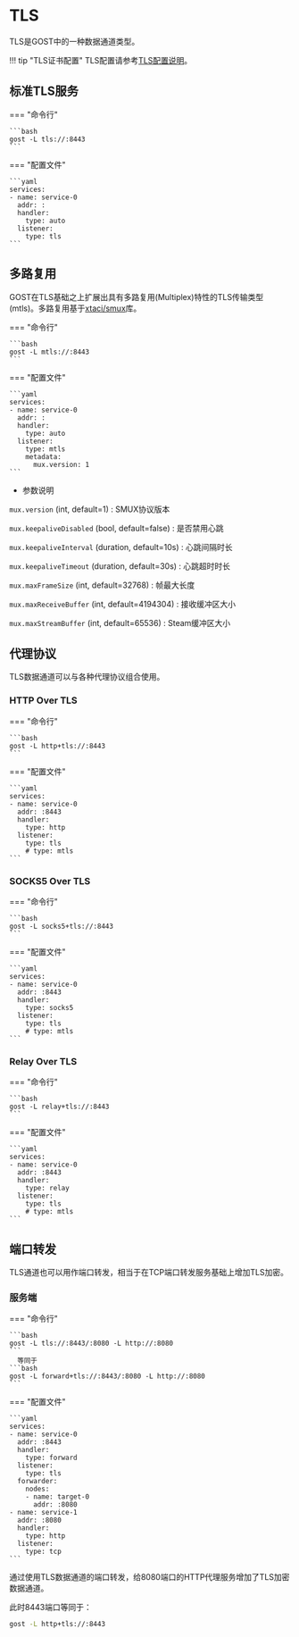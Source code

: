 # TLS

TLS是GOST中的一种数据通道类型。

!!! tip "TLS证书配置"
    TLS配置请参考[TLS配置说明](/tutorials/tls/)。

## 标准TLS服务

=== "命令行"

    ```bash
    gost -L tls://:8443
    ```

=== "配置文件"

    ```yaml
    services:
    - name: service-0
      addr: :
      handler:
        type: auto
      listener:
        type: tls
    ```

## 多路复用

GOST在TLS基础之上扩展出具有多路复用(Multiplex)特性的TLS传输类型(mtls)。多路复用基于[xtaci/smux](https://github.com/xtaci/smux)库。

=== "命令行"

    ```bash
    gost -L mtls://:8443
    ```

=== "配置文件"

    ```yaml
    services:
    - name: service-0
      addr: :
      handler:
        type: auto
      listener:
        type: mtls
        metadata:
          mux.version: 1
    ```

* 参数说明

`mux.version` (int, default=1)
:    SMUX协议版本

`mux.keepaliveDisabled` (bool, default=false)
:    是否禁用心跳

`mux.keepaliveInterval` (duration, default=10s)
:    心跳间隔时长

`mux.keepaliveTimeout` (duration, default=30s)
:    心跳超时时长

`mux.maxFrameSize` (int, default=32768)
:    帧最大长度

`mux.maxReceiveBuffer` (int, default=4194304)
:    接收缓冲区大小

`mux.maxStreamBuffer` (int, default=65536)
:    Steam缓冲区大小

## 代理协议

TLS数据通道可以与各种代理协议组合使用。

### HTTP Over TLS

=== "命令行"

    ```bash
    gost -L http+tls://:8443
    ```

=== "配置文件"

    ```yaml
    services:
    - name: service-0
      addr: :8443
      handler:
        type: http
      listener:
        type: tls
        # type: mtls
    ```

### SOCKS5 Over TLS

=== "命令行"

    ```bash
    gost -L socks5+tls://:8443
    ```

=== "配置文件"

    ```yaml
    services:
    - name: service-0
      addr: :8443
      handler:
        type: socks5
      listener:
        type: tls
        # type: mtls
    ```

### Relay Over TLS

=== "命令行"

    ```bash
    gost -L relay+tls://:8443
    ```

=== "配置文件"

    ```yaml
    services:
    - name: service-0
      addr: :8443
      handler:
        type: relay
      listener:
        type: tls
        # type: mtls
    ```

## 端口转发

TLS通道也可以用作端口转发，相当于在TCP端口转发服务基础上增加TLS加密。

### 服务端

=== "命令行"

    ```bash
    gost -L tls://:8443/:8080 -L http://:8080
    ```
	  等同于
    ```bash
    gost -L forward+tls://:8443/:8080 -L http://:8080
    ```

=== "配置文件"

    ```yaml
    services:
    - name: service-0
      addr: :8443
      handler:
        type: forward
      listener:
        type: tls
      forwarder:
        nodes:
        - name: target-0
          addr: :8080
    - name: service-1
      addr: :8080
      handler:
        type: http
      listener:
        type: tcp
    ```

通过使用TLS数据通道的端口转发，给8080端口的HTTP代理服务增加了TLS加密数据通道。

此时8443端口等同于：

```bash
gost -L http+tls://:8443
```